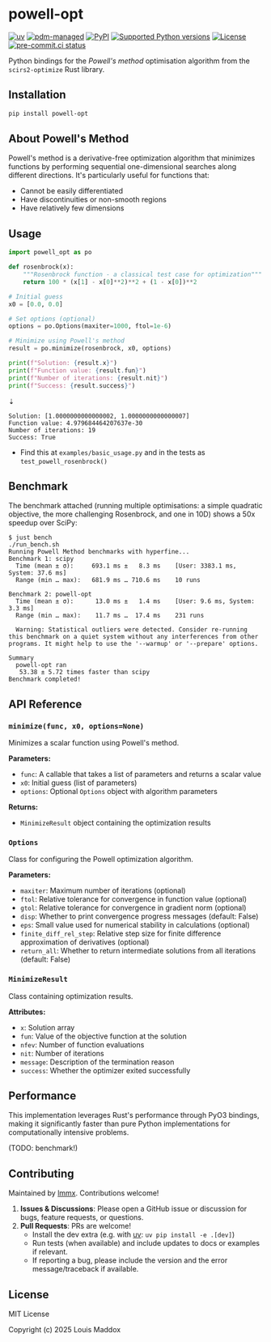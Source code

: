 # powell-opt

[![uv](https://img.shields.io/endpoint?url=https://raw.githubusercontent.com/astral-sh/uv/main/assets/badge/v0.json)](https://github.com/astral-sh/uv)
[![pdm-managed](https://img.shields.io/badge/pdm-managed-blueviolet)](https://pdm.fming.dev)
[![PyPI](https://img.shields.io/pypi/v/powell-opt.svg)](https://pypi.org/project/powell-opt)
[![Supported Python versions](https://img.shields.io/pypi/pyversions/powell-opt.svg)](https://pypi.org/project/powell-opt)
[![License](https://img.shields.io/pypi/l/powell-opt.svg)](https://pypi.python.org/pypi/powell-opt)
[![pre-commit.ci status](https://results.pre-commit.ci/badge/github/lmmx/powell-opt/master.svg)](https://results.pre-commit.ci/latest/github/lmmx/powell-opt/master)

Python bindings for the _Powell's method_ optimisation algorithm from the `scirs2-optimize` Rust library.

## Installation

```bash
pip install powell-opt
```

## About Powell's Method

Powell's method is a derivative-free optimization algorithm that minimizes functions by performing sequential one-dimensional searches along different directions. It's particularly useful for functions that:

- Cannot be easily differentiated
- Have discontinuities or non-smooth regions
- Have relatively few dimensions

## Usage

```python
import powell_opt as po

def rosenbrock(x):
    """Rosenbrock function - a classical test case for optimization"""
    return 100 * (x[1] - x[0]**2)**2 + (1 - x[0])**2

# Initial guess
x0 = [0.0, 0.0]

# Set options (optional)
options = po.Options(maxiter=1000, ftol=1e-6)

# Minimize using Powell's method
result = po.minimize(rosenbrock, x0, options)

print(f"Solution: {result.x}")
print(f"Function value: {result.fun}")
print(f"Number of iterations: {result.nit}")
print(f"Success: {result.success}")
```
⇣
```
Solution: [1.0000000000000002, 1.0000000000000007]
Function value: 4.979684464207637e-30
Number of iterations: 19
Success: True
```

- Find this at `examples/basic_usage.py` and in the tests as `test_powell_rosenbrock()`

## Benchmark

The benchmark attached (running multiple optimisations: a simple quadratic objective, the more challenging Rosenbrock, and one in 10D) shows a 50x speedup over SciPy:

```
$ just bench
./run_bench.sh
Running Powell Method benchmarks with hyperfine...
Benchmark 1: scipy
  Time (mean ± σ):     693.1 ms ±   8.3 ms    [User: 3383.1 ms, System: 37.6 ms]
  Range (min … max):   681.9 ms … 710.6 ms    10 runs
 
Benchmark 2: powell-opt
  Time (mean ± σ):      13.0 ms ±   1.4 ms    [User: 9.6 ms, System: 3.3 ms]
  Range (min … max):    11.7 ms …  17.4 ms    231 runs
 
  Warning: Statistical outliers were detected. Consider re-running this benchmark on a quiet system without any interferences from other programs. It might help to use the '--warmup' or '--prepare' options.
 
Summary
  powell-opt ran
   53.38 ± 5.72 times faster than scipy
Benchmark completed!
```

## API Reference

### `minimize(func, x0, options=None)`

Minimizes a scalar function using Powell's method.

**Parameters:**
- `func`: A callable that takes a list of parameters and returns a scalar value
- `x0`: Initial guess (list of parameters)
- `options`: Optional `Options` object with algorithm parameters

**Returns:**
- `MinimizeResult` object containing the optimization results

### `Options`

Class for configuring the Powell optimization algorithm.

**Parameters:**
- `maxiter`: Maximum number of iterations (optional)
- `ftol`: Relative tolerance for convergence in function value (optional)
- `gtol`: Relative tolerance for convergence in gradient norm (optional)
- `disp`: Whether to print convergence progress messages (default: False)
- `eps`: Small value used for numerical stability in calculations (optional)
- `finite_diff_rel_step`: Relative step size for finite difference approximation of derivatives (optional)
- `return_all`: Whether to return intermediate solutions from all iterations (default: False)

### `MinimizeResult`

Class containing optimization results.

**Attributes:**
- `x`: Solution array
- `fun`: Value of the objective function at the solution
- `nfev`: Number of function evaluations
- `nit`: Number of iterations
- `message`: Description of the termination reason
- `success`: Whether the optimizer exited successfully

## Performance

This implementation leverages Rust's performance through PyO3 bindings, making it significantly faster than pure Python implementations for computationally intensive problems.

(TODO: benchmark!)

## Contributing

Maintained by [lmmx](https://github.com/lmmx). Contributions welcome!

1. **Issues & Discussions**: Please open a GitHub issue or discussion for bugs, feature requests, or questions.
2. **Pull Requests**: PRs are welcome!
   - Install the dev extra (e.g. with [uv](https://docs.astral.sh/uv/): `uv pip install -e .[dev]`)
   - Run tests (when available) and include updates to docs or examples if relevant.
   - If reporting a bug, please include the version and the error message/traceback if available.

## License

MIT License

Copyright (c) 2025 Louis Maddox

